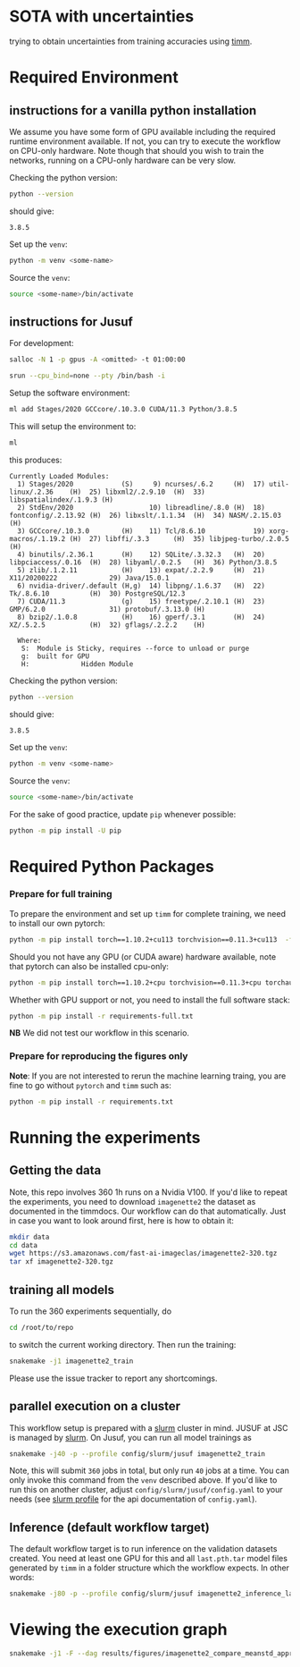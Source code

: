 # SOTA with uncertainties

trying to obtain uncertainties from training accuracies using [timm](https://github.com/rwightman/pytorch-image-models/).

# Required Environment

## instructions for a vanilla python installation

We assume you have some form of GPU available including the required runtime environment available. If not, you can try to execute the workflow on CPU-only hardware. Note though that should you wish to train the networks, running on a CPU-only hardware can be very slow.

Checking the python version:

```bash
python --version
```
should give:
```
3.8.5
```
Set up the `venv`:
```bash
python -m venv <some-name>
```
Source the `venv`:
```bash
source <some-name>/bin/activate
```

## instructions for Jusuf

For development:

```bash
salloc -N 1 -p gpus -A <omitted> -t 01:00:00
```

```bash
srun --cpu_bind=none --pty /bin/bash -i
```

Setup the software environment:

```bash
ml add Stages/2020 GCCcore/.10.3.0 CUDA/11.3 Python/3.8.5
```
This will setup the environment to:

```bash
ml
```
this produces:
```
Currently Loaded Modules:
  1) Stages/2020            (S)     9) ncurses/.6.2     (H)  17) util-linux/.2.36    (H)  25) libxml2/.2.9.10  (H)  33) libspatialindex/.1.9.3 (H)
  2) StdEnv/2020                   10) libreadline/.8.0 (H)  18) fontconfig/.2.13.92 (H)  26) libxslt/.1.1.34  (H)  34) NASM/.2.15.03          (H)
  3) GCCcore/.10.3.0        (H)    11) Tcl/8.6.10            19) xorg-macros/.1.19.2 (H)  27) libffi/.3.3      (H)  35) libjpeg-turbo/.2.0.5   (H)
  4) binutils/.2.36.1       (H)    12) SQLite/.3.32.3   (H)  20) libpciaccess/.0.16  (H)  28) libyaml/.0.2.5   (H)  36) Python/3.8.5
  5) zlib/.1.2.11           (H)    13) expat/.2.2.9     (H)  21) X11/20200222             29) Java/15.0.1
  6) nvidia-driver/.default (H,g)  14) libpng/.1.6.37   (H)  22) Tk/.8.6.10          (H)  30) PostgreSQL/12.3
  7) CUDA/11.3              (g)    15) freetype/.2.10.1 (H)  23) GMP/6.2.0                31) protobuf/.3.13.0 (H)
  8) bzip2/.1.0.8           (H)    16) gperf/.3.1       (H)  24) XZ/.5.2.5           (H)  32) gflags/.2.2.2    (H)

  Where:
   S:  Module is Sticky, requires --force to unload or purge
   g:  built for GPU
   H:             Hidden Module

```
Checking the python version:

```bash
python --version
```
should give:
```
3.8.5
```
Set up the `venv`:
```bash
python -m venv <some-name>
```
Source the `venv`:
```bash
source <some-name>/bin/activate
```

For the sake of good practice, update `pip` whenever possible:

```bash
python -m pip install -U pip
```


# Required Python Packages

### Prepare for full training

To prepare the environment and set up `timm` for complete training, we need to install our own pytorch:

```bash
python -m pip install torch==1.10.2+cu113 torchvision==0.11.3+cu113  -f https://download.pytorch.org/whl/cu113/torch_stable.html
```

Should you not have any GPU (or CUDA aware) hardware available, note that pytorch can also be installed cpu-only:

```bash
python -m pip install torch==1.10.2+cpu torchvision==0.11.3+cpu torchaudio==0.10.2+cpu -f https://download.pytorch.org/whl/cpu/torch_stable.html
```

Whether with GPU support or not, you need to install the full software stack:

```bash
python -m pip install -r requirements-full.txt
```

**NB** We did not test our workflow in this scenario.

### Prepare for reproducing the figures only

**Note**: If you are not interested to rerun the machine learning traing, you are fine to go without `pytorch` and `timm` such as:

```bash
python -m pip install -r requirements.txt
```


# Running the experiments

## Getting the data

Note, this repo involves 360 1h runs on a Nvidia V100. If you'd like to repeat the experiments, you need to download `imagenette2` the dataset as documented in the timmdocs. Our workflow can do that automatically. Just in case you want to look around first, here is how to obtain it:

```bash
mkdir data
cd data
wget https://s3.amazonaws.com/fast-ai-imageclas/imagenette2-320.tgz
tar xf imagenette2-320.tgz
```

## training all models

To run the 360 experiments sequentially, do

```bash
cd /root/to/repo
```
to switch the current working directory. Then run the training:

```bash
snakemake -j1 imagenette2_train
```

Please use the issue tracker to report any shortcomings.

## parallel execution on a cluster

This workflow setup is prepared with a [slurm](https://slurm.schedm.com) cluster in mind. JUSUF at JSC is managed by [slurm](https://slurm.schedm.com). On Jusuf, you can run all model trainings as

```bash
snakemake -j40 -p --profile config/slurm/jusuf imagenette2_train
```

Note, this will submit `360` jobs in total, but only run `40` jobs at a time. You can only invoke this command from the `venv` described above. If you'd like to run this on another cluster, adjust `config/slurm/jusuf/config.yaml` to your needs (see [slurm profile](https://github.com/Snakemake-Profiles/slurm) for the api documentation of `config.yaml`).

## Inference (default workflow target)

The default workflow target is to run inference on the validation datasets created. You need at least one GPU for this and all `last.pth.tar` model files generated by `timm` in a folder structure which the workflow expects. In other words:

```bash
snakemake -j80 -p --profile config/slurm/jusuf imagenette2_inference_last
```

# Viewing the execution graph

```bash
snakemake -j1 -F --dag results/figures/imagenette2_compare_meanstd_approx.png| dot -Tsvg > ~/imagenette2_compare_meanstd_approx_dag.svg
```
